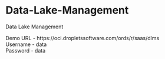 # Data-Lake-Management
Data Lake Management

<p> Demo URL - https://oci.dropletssoftware.com/ords/r/saas/dlms </br>
Username - data </br>
Password - data</p>
